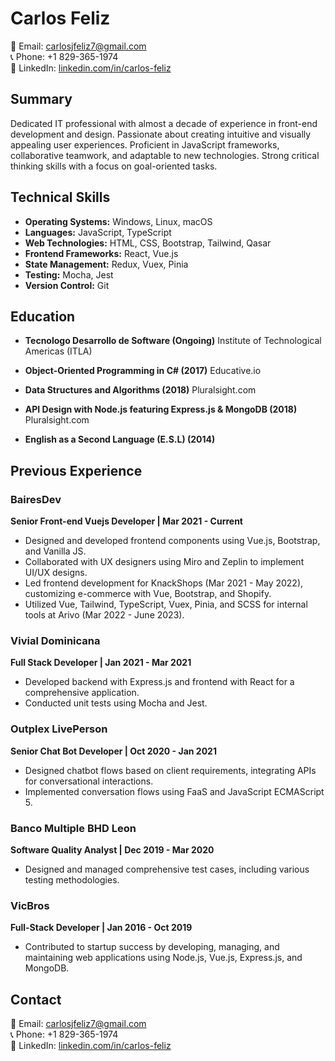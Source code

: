 # Carlos Feliz
📧 Email: carlosjfeliz7@gmail.com  
📞 Phone: +1 829-365-1974  
🔗 LinkedIn: [linkedin.com/in/carlos-feliz](https://www.linkedin.com/in/carlos-feliz)

## Summary
Dedicated IT professional with almost a decade of experience in front-end development and design. Passionate about creating intuitive and visually appealing user experiences. Proficient in JavaScript frameworks, collaborative teamwork, and adaptable to new technologies. Strong critical thinking skills with a focus on goal-oriented tasks.

## Technical Skills
- **Operating Systems:** Windows, Linux, macOS
- **Languages:** JavaScript, TypeScript
- **Web Technologies:** HTML, CSS, Bootstrap, Tailwind, Qasar
- **Frontend Frameworks:** React, Vue.js
- **State Management:** Redux, Vuex, Pinia
- **Testing:** Mocha, Jest
- **Version Control:** Git

## Education
- **Tecnologo Desarrollo de Software (Ongoing)**
  Institute of Technological Americas (ITLA)

- **Object-Oriented Programming in C# (2017)**
  Educative.io

- **Data Structures and Algorithms (2018)**
  Pluralsight.com

- **API Design with Node.js featuring Express.js & MongoDB (2018)**
  Pluralsight.com

- **English as a Second Language (E.S.L) (2014)**

## Previous Experience
### BairesDev
**Senior Front-end Vuejs Developer | Mar 2021 - Current**
- Designed and developed frontend components using Vue.js, Bootstrap, and Vanilla JS.
- Collaborated with UX designers using Miro and Zeplin to implement UI/UX designs.
- Led frontend development for KnackShops (Mar 2021 - May 2022), customizing e-commerce with Vue, Bootstrap, and Shopify.
- Utilized Vue, Tailwind, TypeScript, Vuex, Pinia, and SCSS for internal tools at Arivo (Mar 2022 - June 2023).

### Vivial Dominicana
**Full Stack Developer | Jan 2021 - Mar 2021**
- Developed backend with Express.js and frontend with React for a comprehensive application.
- Conducted unit tests using Mocha and Jest.

### Outplex LivePerson
**Senior Chat Bot Developer | Oct 2020 - Jan 2021**
- Designed chatbot flows based on client requirements, integrating APIs for conversational interactions.
- Implemented conversation flows using FaaS and JavaScript ECMAScript 5.

### Banco Multiple BHD Leon
**Software Quality Analyst | Dec 2019 - Mar 2020**
- Designed and managed comprehensive test cases, including various testing methodologies.

### VicBros
**Full-Stack Developer | Jan 2016 - Oct 2019**
- Contributed to startup success by developing, managing, and maintaining web applications using Node.js, Vue.js, Express.js, and MongoDB.

## Contact
📧 Email: carlosjfeliz7@gmail.com  
📞 Phone: +1 829-365-1974  
🔗 LinkedIn: [linkedin.com/in/carlos-feliz](https://www.linkedin.com/in/carlos-feliz)

